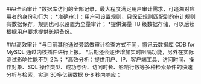 ###全面审计
*数据库访问的全部记录，最大程度满足用户审计需求，可追溯对应用者的身份和行为；*准确审计：用户可设置规则，只保证规则匹配到的审计规则有数据保存，规则也可以设置为全量审计；
*提供海量 TB 级数据存储，可以后续根据用户要求提供长期备份。###高效审计
*与目前其他通过旁路做审计检查方式不同，腾讯云数据库 CDB for MySQL 通过内核插件进行上报。
*后期还会逐步增加实时阻隔功能，另外在实际测试影响性能不到 2%；*高效分析：提供用户、IP、客户端工具、访问时间、操作对象、SQL 操作类型、成功与否、访问时长、影响行数等多种检索条件的快速分析与检索，实测 30多亿级数据 6-8 秒内响应；










